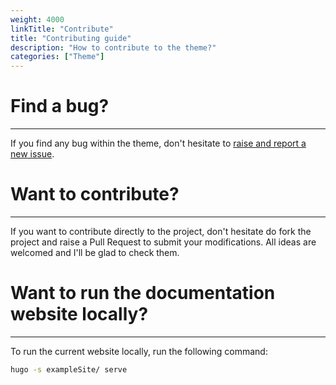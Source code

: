```yaml
---
weight: 4000
linkTitle: "Contribute"
title: "Contributing guide"
description: "How to contribute to the theme?"
categories: ["Theme"]
---
```


# Find a bug?
---

If you find any bug within the theme, don't hesitate to [raise and report a new issue](https://github.com/jgazeau/shadocs/issues/new).

# Want to contribute?
---

If you want to contribute directly to the project, don't hesitate do fork the project and raise a Pull Request to submit your modifications. All ideas are welcomed and I'll be glad to check them.

# Want to run the documentation website locally?
---

To run the current website locally, run the following command:
```sh
hugo -s exampleSite/ serve
```
